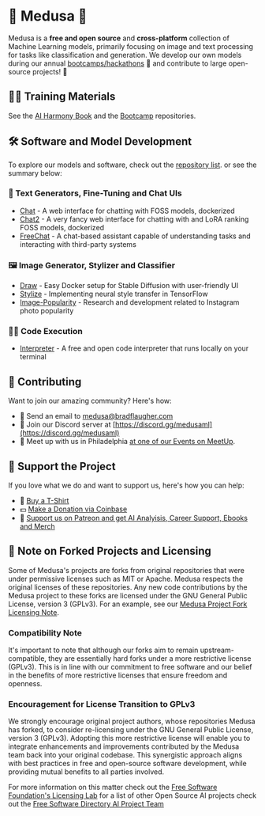 # 🐍 Medusa 🐍

Medusa is a **free and open source** and **cross-platform** collection of Machine Learning models, primarily focusing on image and text processing for tasks like classification and generation. We develop our own models during our annual [bootcamps/hackathons](https://bradflaugher.com/bootcamp.html) 🚀 and contribute to large open-source projects! 💪

## 🧑‍🏫 Training Materials

See the [AI Harmony Book](https://github.com/Medusa-ML/AI-Harmony-Book) and the [Bootcamp](https://github.com/Medusa-ML/Bootcamp) repositories.

## 🛠️ Software and Model Development

To explore our models and software, check out the [repository list](https://github.com/orgs/Medusa-ML/repositories). or see the summary below:

### 💬 Text Generators, Fine-Tuning and Chat UIs

  - [Chat](https://github.com/Medusa-ML/Chat) - A web interface for chatting with FOSS models, dockerized
  - [Chat2](https://github.com/Medusa-ML/Chat2) - A very fancy web interface for chatting with and LoRA ranking FOSS models, dockerized
  - [FreeChat](https://github.com/Medusa-ML/FreeChat) - A chat-based assistant capable of understanding tasks and interacting with third-party systems

### 🖼️ Image Generator, Stylizer and Classifier
  - [Draw](https://github.com/Medusa-ML/Draw) - Easy Docker setup for Stable Diffusion with user-friendly UI
  - [Stylize](https://github.com/Medusa-ML/Stylize) - Implementing neural style transfer in TensorFlow
  - [Image-Popularity](https://github.com/Medusa-ML/Image-Popularity) - Research and development related to Instagram photo popularity


### 👩‍💻 Code Execution
  - [Interpreter](https://github.com/Medusa-ML/Interpreter) - A free and open code interpreter that runs locally on your terminal

## 💬 Contributing

Want to join our amazing community? Here's how:

* 📧 Send an email to [medusa@bradflaugher.com](mailto:medusa@bradflaugher.com)
* 💬 Join our Discord server at [https://discord.gg/medusaml](https://discord.gg/medusaml)
* 🍻 Meet up with us in Philadelphia [at one of our Events on MeetUp](https://www.meetup.com/philadelphia-data-engineer-career-growers-group/).
## 💖 Support the Project

If you love what we do and want to support us, here's how you can help:

* 👕 [Buy a T-Shirt](https://store.bradflaugher.com/)
* 💵 [Make a Donation via Coinbase](https://commerce.coinbase.com/checkout/ea43ea82-2708-4562-966b-bf30800ec592)
* 🫶 [Support us on Patreon and get AI Analyisis, Career Support, Ebooks and Merch](https://www.patreon.com/bradflaugher)


## 📜 Note on Forked Projects and Licensing

Some of Medusa's projects are forks from original repositories that were under permissive licenses such as MIT or Apache. Medusa respects the original licenses of these repositories. Any new code contributions by the Medusa project to these forks are licensed under the GNU General Public License, version 3 (GPLv3). For an example, see our [Medusa Project Fork Licensing Note](https://github.com/Medusa-ML/Chat/blob/main/LICENSING_NOTE).

### Compatibility Note

It's important to note that although our forks aim to remain upstream-compatible, they are essentially hard forks under a more restrictive license (GPLv3). This is in line with our commitment to free software and our belief in the benefits of more restrictive licenses that ensure freedom and openness.

### Encouragement for License Transition to GPLv3

We strongly encourage original project authors, whose repositories Medusa has forked, to consider re-licensing under the GNU General Public License, version 3 (GPLv3). Adopting this more restrictive license will enable you to integrate enhancements and improvements contributed by the Medusa team back into your original codebase. This synergistic approach aligns with best practices in free and open-source software development, while providing mutual benefits to all parties involved.

For more information on this matter check out the [Free Software Foundation's Licensing Lab](https://www.fsf.org/licensing/) for a list of other Open Source AI projects check out the [Free Software Directory AI Project Team](https://directory.fsf.org/wiki/Free_Software_Directory:Artificial_Intelligence_Project_Team)

